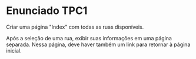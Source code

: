 # Enunciado TPC1

Criar uma página "Index" com todas as ruas disponíveis.

Após a seleção de uma rua, exibir suas informações em uma página separada. Nessa página, deve haver também um link para retornar à página inicial.